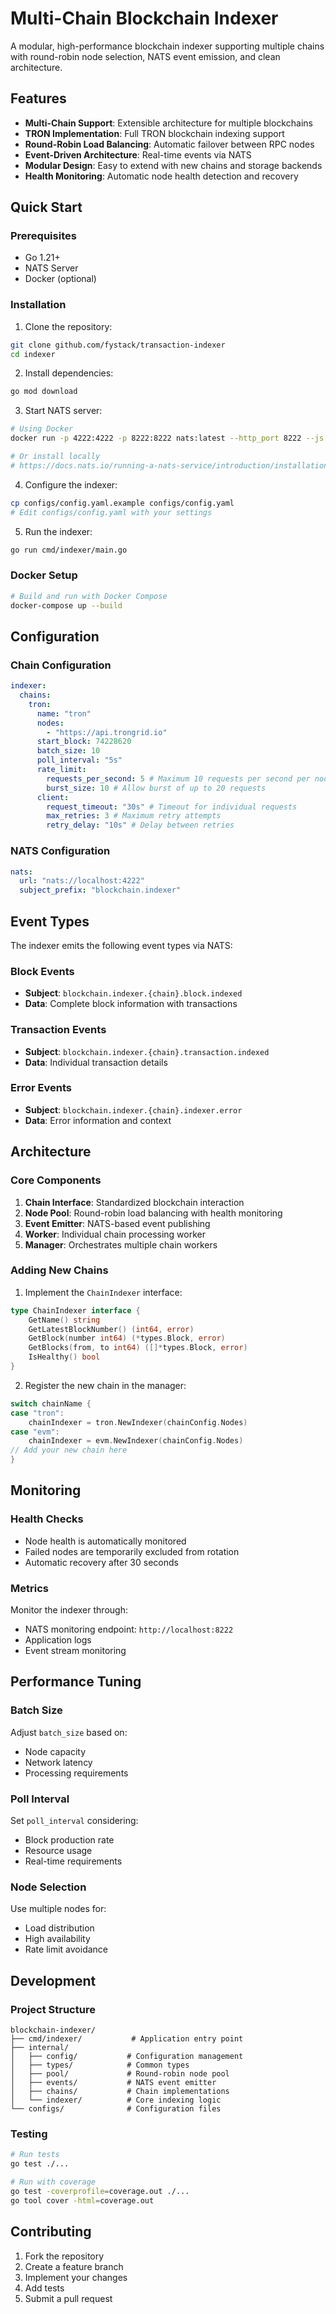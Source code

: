 # Multi-Chain Blockchain Indexer

A modular, high-performance blockchain indexer supporting multiple chains with round-robin node selection, NATS event emission, and clean architecture.

## Features

- **Multi-Chain Support**: Extensible architecture for multiple blockchains
- **TRON Implementation**: Full TRON blockchain indexing support
- **Round-Robin Load Balancing**: Automatic failover between RPC nodes
- **Event-Driven Architecture**: Real-time events via NATS
- **Modular Design**: Easy to extend with new chains and storage backends
- **Health Monitoring**: Automatic node health detection and recovery

## Quick Start

### Prerequisites

- Go 1.21+
- NATS Server
- Docker (optional)

### Installation

1. Clone the repository:

```bash
git clone github.com/fystack/transaction-indexer
cd indexer
```

2. Install dependencies:

```bash
go mod download
```

3. Start NATS server:

```bash
# Using Docker
docker run -p 4222:4222 -p 8222:8222 nats:latest --http_port 8222 --js

# Or install locally
# https://docs.nats.io/running-a-nats-service/introduction/installation
```

4. Configure the indexer:

```bash
cp configs/config.yaml.example configs/config.yaml
# Edit configs/config.yaml with your settings
```

5. Run the indexer:

```bash
go run cmd/indexer/main.go
```

### Docker Setup

```bash
# Build and run with Docker Compose
docker-compose up --build
```

## Configuration

### Chain Configuration

```yaml
indexer:
  chains:
    tron:
      name: "tron"
      nodes:
        - "https://api.trongrid.io"
      start_block: 74228620
      batch_size: 10
      poll_interval: "5s"
      rate_limit:
        requests_per_second: 5 # Maximum 10 requests per second per node
        burst_size: 10 # Allow burst of up to 20 requests
      client:
        request_timeout: "30s" # Timeout for individual requests
        max_retries: 3 # Maximum retry attempts
        retry_delay: "10s" # Delay between retries
```

### NATS Configuration

```yaml
nats:
  url: "nats://localhost:4222"
  subject_prefix: "blockchain.indexer"
```

## Event Types

The indexer emits the following event types via NATS:

### Block Events

- **Subject**: `blockchain.indexer.{chain}.block.indexed`
- **Data**: Complete block information with transactions

### Transaction Events

- **Subject**: `blockchain.indexer.{chain}.transaction.indexed`
- **Data**: Individual transaction details

### Error Events

- **Subject**: `blockchain.indexer.{chain}.indexer.error`
- **Data**: Error information and context

## Architecture

### Core Components

1. **Chain Interface**: Standardized blockchain interaction
2. **Node Pool**: Round-robin load balancing with health monitoring
3. **Event Emitter**: NATS-based event publishing
4. **Worker**: Individual chain processing worker
5. **Manager**: Orchestrates multiple chain workers

### Adding New Chains

1. Implement the `ChainIndexer` interface:

```go
type ChainIndexer interface {
    GetName() string
    GetLatestBlockNumber() (int64, error)
    GetBlock(number int64) (*types.Block, error)
    GetBlocks(from, to int64) ([]*types.Block, error)
    IsHealthy() bool
}
```

2. Register the new chain in the manager:

```go
switch chainName {
case "tron":
    chainIndexer = tron.NewIndexer(chainConfig.Nodes)
case "evm":
    chainIndexer = evm.NewIndexer(chainConfig.Nodes)
// Add your new chain here
}
```

## Monitoring

### Health Checks

- Node health is automatically monitored
- Failed nodes are temporarily excluded from rotation
- Automatic recovery after 30 seconds

### Metrics

Monitor the indexer through:

- NATS monitoring endpoint: `http://localhost:8222`
- Application logs
- Event stream monitoring

## Performance Tuning

### Batch Size

Adjust `batch_size` based on:

- Node capacity
- Network latency
- Processing requirements

### Poll Interval

Set `poll_interval` considering:

- Block production rate
- Resource usage
- Real-time requirements

### Node Selection

Use multiple nodes for:

- Load distribution
- High availability
- Rate limit avoidance

## Development

### Project Structure

```
blockchain-indexer/
├── cmd/indexer/           # Application entry point
├── internal/
│   ├── config/           # Configuration management
│   ├── types/            # Common types
│   ├── pool/             # Round-robin node pool
│   ├── events/           # NATS event emitter
│   ├── chains/           # Chain implementations
│   └── indexer/          # Core indexing logic
└── configs/              # Configuration files
```

### Testing

```bash
# Run tests
go test ./...

# Run with coverage
go test -coverprofile=coverage.out ./...
go tool cover -html=coverage.out
```

## Contributing

1. Fork the repository
2. Create a feature branch
3. Implement your changes
4. Add tests
5. Submit a pull request
